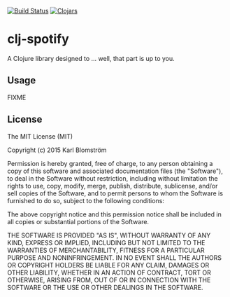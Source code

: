 [![Build Status](https://travis-ci.org/blmstrm/clj-spotify.svg?branch=master)](https://travis-ci.org/blmstrm/clj-spotify)
[![Clojars](https://img.shields.io/clojars/v/clj-spotify.svg)](http://clojars.org/clj-spotify)
# clj-spotify

A Clojure library designed to ... well, that part is up to you.

## Usage

FIXME

## License

The MIT License (MIT)

Copyright (c) 2015 Karl Blomström

Permission is hereby granted, free of charge, to any person obtaining a copy
of this software and associated documentation files (the "Software"), to deal
in the Software without restriction, including without limitation the rights
to use, copy, modify, merge, publish, distribute, sublicense, and/or sell
copies of the Software, and to permit persons to whom the Software is
furnished to do so, subject to the following conditions:

The above copyright notice and this permission notice shall be included in
all copies or substantial portions of the Software.

THE SOFTWARE IS PROVIDED "AS IS", WITHOUT WARRANTY OF ANY KIND, EXPRESS OR
IMPLIED, INCLUDING BUT NOT LIMITED TO THE WARRANTIES OF MERCHANTABILITY,
FITNESS FOR A PARTICULAR PURPOSE AND NONINFRINGEMENT. IN NO EVENT SHALL THE
AUTHORS OR COPYRIGHT HOLDERS BE LIABLE FOR ANY CLAIM, DAMAGES OR OTHER
LIABILITY, WHETHER IN AN ACTION OF CONTRACT, TORT OR OTHERWISE, ARISING FROM,
OUT OF OR IN CONNECTION WITH THE SOFTWARE OR THE USE OR OTHER DEALINGS IN
THE SOFTWARE.
